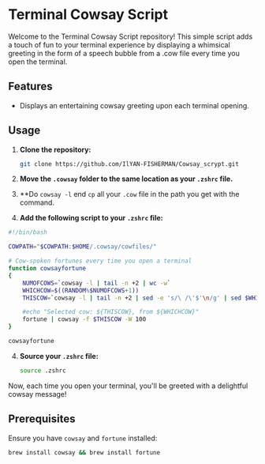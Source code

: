 # Terminal Cowsay Script

Welcome to the Terminal Cowsay Script repository! This simple script adds a touch of fun to your terminal experience by displaying a whimsical greeting in the form of a speech bubble from a .cow file every time you open the terminal.

## Features

- Displays an entertaining cowsay greeting upon each terminal opening.

## Usage

1. **Clone the repository:**
    ```bash
    git clone https://github.com/IlYAN-FISHERMAN/Cowsay_scrypt.git
    ```

2. **Move the `.cowsay` folder to the same location as your `.zshrc` file.**
3. **Do `cowsay -l` end `cp` all your `.cow` file in the path you get with the command.

4. **Add the following script to your `.zshrc` file:**
```bash
#!/bin/bash

COWPATH="$COWPATH:$HOME/.cowsay/cowfiles/"

# Cow-spoken fortunes every time you open a terminal
function cowsayfortune
{
    NUMOFCOWS=`cowsay -l | tail -n +2 | wc -w`
    WHICHCOW=$((RANDOM%$NUMOFCOWS+1))
    THISCOW=`cowsay -l | tail -n +2 | sed -e 's/\ /\'$'\n/g' | sed $WHICHCOW'q;d'`

    #echo "Selected cow: ${THISCOW}, from ${WHICHCOW}"
    fortune | cowsay -f $THISCOW -W 100
}

cowsayfortune

```
4. **Source your `.zshrc` file:**
    ```bash
    source .zshrc
    ```

Now, each time you open your terminal, you'll be greeted with a delightful cowsay message!

## Prerequisites

Ensure you have `cowsay` and `fortune` installed:
```bash
brew install cowsay && brew install fortune
